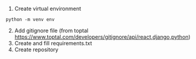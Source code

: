 1. Create virtual environment
```
python -m venv env
```
2. Add gitignore file (from toptal https://www.toptal.com/developers/gitignore/api/react,django,python)
3. Create and fill requirements.txt
4. Create repository